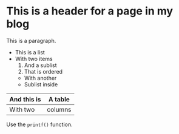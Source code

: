 # This is a header for a page in my blog

This is a paragraph.

* This is a list
* With two items
  1. And a sublist
  2. That is ordered
    * With another
    * Sublist inside

| And this is | A table |
|-------------|---------|
| With two    | columns |

<p>Use the <code>printf()</code> function.</p>
